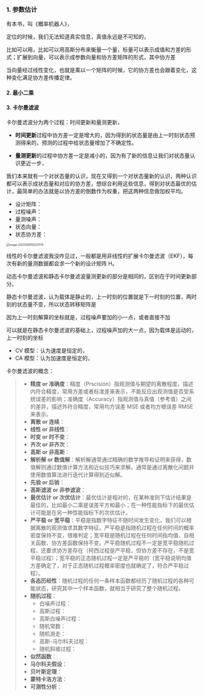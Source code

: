 



### 1. 参数估计

有本书，叫《概率机器人》，

定位的时候，我们无法知道真实信息，真值永远是不可知的，





比如可以用，比如可以用高斯分布来衡量一个量，标量可以表示成值和方差的形式；扩展到向量，可以表示成参数向量和协方差矩阵的形式，其中协方差

当向量经过线性变化，也就是乘以一个矩阵的时候，它的协方差也会跟着变化，这种变化满足协方差传播定律。







#### 2. 最小二乘







#### 3. 卡尔曼滤波







卡尔曼滤波分为两个过程：时间更新和量测更新，

* **时间更新**过程中协方差一定是增大的，因为得到的状态量是由上一时刻状态预测得来的，预测的过程中给状态量增加了不确定性。

* **量测更新**的过程中协方差一定是减小的，因为有了新的信息让我们对状态量认识更近一步，

我们本来就有一个对状态量的认识，现在又得到一个对状态量新的认识，两种认识都可以表示成状态量和对应的协方差，想综合利用这些信息，得到对状态最优的估计，最简单的办法就是以协方差的倒数作为权重，把这两种信息做加权平均。



* 设计矩阵：
* 过程噪声：
* 量测噪声：
* 状态向量：
* 状态协方差：

<img src="https://pic-bed-1316053657.cos.ap-nanjing.myqcloud.com/img/image-20231206152231176.png" alt="image-20231206152231176" style="zoom:50%;" />



线性的卡尔曼滤波我没咋见过，一般都是用非线性的扩展卡尔曼滤波（EKF），每次有新的量测数据都会求一个新的设计矩阵 H。







动态卡尔曼滤波和静态卡尔曼滤波量测更新的部分是相同的，区别在于时间更新部分。

静态卡尔曼滤波，认为载体是静止的，上一时刻的位置就是下一时刻的位置，两时刻的状态量不变，所以状态转移矩阵是

因为上一时刻解算的坐标就是，过程噪声要加的小一点，或者直接不加



可以就是在静态卡尔曼滤波的基础上，过程噪声加的大一点，因为载体是运动的，上一时刻的坐标



* CV 模型：认为速度是恒定的，
* CA 模型：认为加速度是恒定的，







卡尔曼滤波的概念：

> * **精度 or 准确度**：精度（Prscision）指观测值与期望的离散程度，描述内符合精度，常用方差或者标准差来表示，不能反应出观测值是否受系统误差的影响；准确度（Accuracy）指观测值与真值（参考值）之间的差异，描述外符合精度，常用均方误差 MSE 或者均方根误差 RMSE 来表示。
> * **离散 or 连续**：
> * **线性 or 非线性**：
> * **时变 or 时不变**：
> * **齐次 or 非齐次**：
> * **高斯 or 非高斯**：
> * **解析解 or 数值解**：解析解通常通过精确的数学推导和证明来获得，数值解则通过数值计算方法和近似技巧来求解。通常是通过离散化问题并使用数值算法进行迭代计算得到近似解。
> * **先验 or 后验**：
> * **高斯滤波 or 非参滤波**：
> * **最优估计 or 次优估计**：最优估计是相对的，在某种准则下估计结果是最佳的，比如最小二乘是误差平方和最小；在一种性能指标下的最优估计可能是在另一种性能指标下的次优估计。
> * **严平稳 or 宽平稳**：平稳是指数字特征不随时间发生变化，我们可以根据离散的观测值求其数字特征。严平稳是指随机过程在任何时间的概率密度保持不变，很难判定；宽平稳是随机过程在任何时间指均值、自相关函数、协方差函数保持不变。严平稳随机过程不一定是宽平稳随机过程，还要求协方差存在（柯西过程是严平稳，但协方差不存在，不是宽平稳过程）；宽平稳的正态随机过程一定是严平稳的（宽平稳说明均值方差确定了，对于正态随机过程概率密度也就确定了，符合严平稳过程）。
> * **各态历经性**：随机过程的任何一条样本函数都经历了随机过程的各种可能状态，研究其中一个样本函数，就相当于研究了整个随机过程。
> * **随机过程**：
>   * 白噪声过程：
>   * 高斯过程：
>   * 高斯白噪声过程：
>   * 随机常数：
>   * 随机游走：
>   * 高斯-马尔科夫过程：
>   * 随机斜坡过程：
> * **似然函数**：
> * **马尔科夫假设**：
> * **贝叶斯定理**：
> * **蒙特卡洛方法**：
> * **可测性分析**：